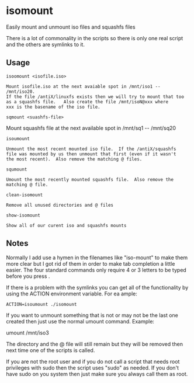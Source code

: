 # isomount
Easily mount and unmount iso files and squashfs files

There is a lot of commonality in the scripts so there is
only one real script and the others are symlinks to it.

Usage
-----
    isoomount <isofile.iso>

    Mount isofile.iso at the next avaiable spot in /mnt/iso1 -- /mnt/iso20.
    If the file /antiX/linuxfs exists then we will try to mount that too
    as a squashfs file.   Also create the file /mnt/isoN@xxx where
    xxx is the basename of the iso file.

    sqmount <suashfs-file>

Mount squashfs file at the next available spot in /mnt/sq1 -- /mnt/sq20

    isoumount

    Unmount the most recent mounted iso file.  If the /antiX/squashfs
    file was mounted by us then unmount that first (even if it wasn't
    the most recent).  Also remove the matching @ files.

    squmount

    Umount the most recently mounted squashfs file.  Also remove the
    matching @ file.

    clean-isomount

    Remove all unused directories and @ files

    show-isomount

    Show all of our curent iso and squashfs mounts

Notes
-----
Normally I add use a hymen in the filenames like "iso-mount" to
make them more clear but I got rid of them in order to make
tab completion a little easier.  The four standard commands only
require 4 or 3 letters to be typed before you press <Tab>.

If there is a problem with the symlinks you can get all of the
functionality by using the ACTION environment variable.  For
ea ample:

    ACTION=isoumount ./isomount

If you want to unmount something that is not or may not be
the last one created then just use the normal umount command.
Example:

   umount /mnt/iso3

The directory and the @ file will still remain but they
will be removed then next time one of the scripts is called.

If you are not the root user and if you do not call a script that
needs root privileges with sudo then the script uses "sudo" as
needed.  If you don't have sudo on you system then just make sure
you always call them as root.
